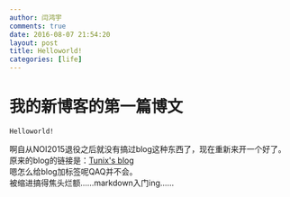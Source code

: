 ```yaml
---
author: 闫鸿宇  
comments: true  
date: 2016-08-07 21:54:20  
layout: post  
title: Helloworld!
categories: [life]
---
```

# 我的新博客的第一篇博文
  `Helloworld!`

  啊自从NOI2015退役之后就没有搞过blog这种东西了，现在重新来开一个好了。  
  原来的blog的链接是：[Tunix's blog](http://cnblogs.com/Tunix)  
  嗯怎么给blog加标签呢QAQ并不会。  
  被缩进搞得焦头烂额……markdown入门ing……
